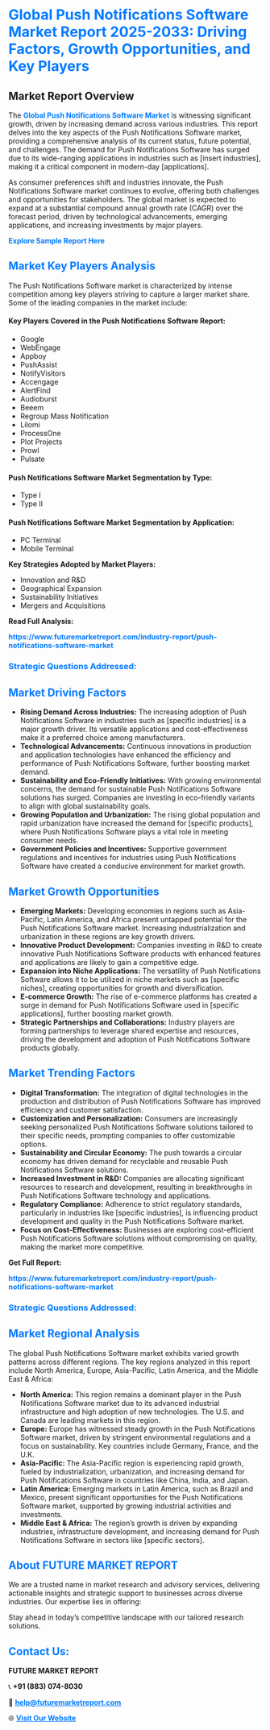 <h1 style="color: #007BFF;">Global Push Notifications Software Market Report 2025-2033: Driving Factors, Growth Opportunities, and Key Players</h1>

<section id="overview">
<h2>Market Report Overview</h2>
<p>The <a href="https://www.futuremarketreport.com/industry-report/push-notifications-software-market" style="color: #007BFF; text-decoration: none;"><strong>Global Push Notifications Software Market</strong></a> is witnessing significant growth, driven by increasing demand across various industries. This report delves into the key aspects of the Push Notifications Software market, providing a comprehensive analysis of its current status, future potential, and challenges. The demand for Push Notifications Software has surged due to its wide-ranging applications in industries such as [insert industries], making it a critical component in modern-day [applications].</p>
<p>As consumer preferences shift and industries innovate, the Push Notifications Software market continues to evolve, offering both challenges and opportunities for stakeholders. The global market is expected to expand at a substantial compound annual growth rate (CAGR) over the forecast period, driven by technological advancements, emerging applications, and increasing investments by major players.</p>
</section>

<section id="overview">
<p><a href="https://www.futuremarketreport.com/request-sample/reportId=101362" style="color: #007BFF; text-decoration: none;"><strong>Explore Sample Report Here</strong></a></p>
</section>

<section id="key-players">
<h2 style="color: #007BFF;">Market Key Players Analysis</h2>
<p>The Push Notifications Software market is characterized by intense competition among key players striving to capture a larger market share. Some of the leading companies in the market include:</p>
<h4>Key Players Covered in the Push Notifications Software Report:</h4>
<ul><li>Google</li><li>WebEngage</li><li>Appboy</li><li>PushAssist</li><li>NotifyVisitors</li><li>Accengage</li><li>AlertFind</li><li>Audioburst</li><li>Beeem</li><li>Regroup Mass Notification</li><li>Lilomi</li><li>ProcessOne</li><li>Plot Projects</li><li>Prowl</li><li>Pulsate</li></ul>
<h4>Push Notifications Software Market Segmentation by Type:</h4>
<ul><li>Type I</li><li>Type II</li></ul>

<h4>Push Notifications Software Market Segmentation by Application:</h4>
<ul><li>PC Terminal</li><li>Mobile Terminal</li></ul>
<p><strong>Key Strategies Adopted by Market Players:</strong></p>
<ul>
<li>Innovation and R&D</li>
<li>Geographical Expansion</li>
<li>Sustainability Initiatives</li>
<li>Mergers and Acquisitions</li>
</ul>
</section>

<section>
<p><strong>Read Full Analysis: </strong></p><a href="https://www.futuremarketreport.com/industry-report/push-notifications-software-market" style="color: #007BFF; text-decoration: none;"><strong>https://www.futuremarketreport.com/industry-report/push-notifications-software-market</strong></a>
<h3 style="color: #007BFF;">Strategic Questions Addressed:</h3>
</section>

<section id="driving-factors">
<h2 style="color: #007BFF;">Market Driving Factors</h2>
<ul>
<li><strong>Rising Demand Across Industries:</strong> The increasing adoption of Push Notifications Software in industries such as [specific industries] is a major growth driver. Its versatile applications and cost-effectiveness make it a preferred choice among manufacturers.</li>
<li><strong>Technological Advancements:</strong> Continuous innovations in production and application technologies have enhanced the efficiency and performance of Push Notifications Software, further boosting market demand.</li>
<li><strong>Sustainability and Eco-Friendly Initiatives:</strong> With growing environmental concerns, the demand for sustainable Push Notifications Software solutions has surged. Companies are investing in eco-friendly variants to align with global sustainability goals.</li>
<li><strong>Growing Population and Urbanization:</strong> The rising global population and rapid urbanization have increased the demand for [specific products], where Push Notifications Software plays a vital role in meeting consumer needs.</li>
<li><strong>Government Policies and Incentives:</strong> Supportive government regulations and incentives for industries using Push Notifications Software have created a conducive environment for market growth.</li>
</ul>
</section>

<section id="growth-opportunities">
<h2 style="color: #007BFF;">Market Growth Opportunities</h2>
<ul>
<li><strong>Emerging Markets:</strong> Developing economies in regions such as Asia-Pacific, Latin America, and Africa present untapped potential for the Push Notifications Software market. Increasing industrialization and urbanization in these regions are key growth drivers.</li>
<li><strong>Innovative Product Development:</strong> Companies investing in R&D to create innovative Push Notifications Software products with enhanced features and applications are likely to gain a competitive edge.</li>
<li><strong>Expansion into Niche Applications:</strong> The versatility of Push Notifications Software allows it to be utilized in niche markets such as [specific niches], creating opportunities for growth and diversification.</li>
<li><strong>E-commerce Growth:</strong> The rise of e-commerce platforms has created a surge in demand for Push Notifications Software used in [specific applications], further boosting market growth.</li>
<li><strong>Strategic Partnerships and Collaborations:</strong> Industry players are forming partnerships to leverage shared expertise and resources, driving the development and adoption of Push Notifications Software products globally.</li>
</ul>
</section>

<section id="trending-factors">
<h2 style="color: #007BFF;">Market Trending Factors</h2>
<ul>
<li><strong>Digital Transformation:</strong> The integration of digital technologies in the production and distribution of Push Notifications Software has improved efficiency and customer satisfaction.</li>
<li><strong>Customization and Personalization:</strong> Consumers are increasingly seeking personalized Push Notifications Software solutions tailored to their specific needs, prompting companies to offer customizable options.</li>
<li><strong>Sustainability and Circular Economy:</strong> The push towards a circular economy has driven demand for recyclable and reusable Push Notifications Software solutions.</li>
<li><strong>Increased Investment in R&D:</strong> Companies are allocating significant resources to research and development, resulting in breakthroughs in Push Notifications Software technology and applications.</li>
<li><strong>Regulatory Compliance:</strong> Adherence to strict regulatory standards, particularly in industries like [specific industries], is influencing product development and quality in the Push Notifications Software market.</li>
<li><strong>Focus on Cost-Effectiveness:</strong> Businesses are exploring cost-efficient Push Notifications Software solutions without compromising on quality, making the market more competitive.</li>
</ul>
</section>

<section>
<p><strong>Get Full Report: </strong></p><a href="https://www.futuremarketreport.com/industry-report/push-notifications-software-market" style="color: #007BFF; text-decoration: none;"><strong>https://www.futuremarketreport.com/industry-report/push-notifications-software-market</strong></a>
<h3 style="color: #007BFF;">Strategic Questions Addressed:</h3>
</section>


<section id="regional-analysis">
<h2 style="color: #007BFF;">Market Regional Analysis</h2>
<p>The global Push Notifications Software market exhibits varied growth patterns across different regions. The key regions analyzed in this report include North America, Europe, Asia-Pacific, Latin America, and the Middle East & Africa:</p>
<ul>
<li><strong>North America:</strong> This region remains a dominant player in the Push Notifications Software market due to its advanced industrial infrastructure and high adoption of new technologies. The U.S. and Canada are leading markets in this region.</li>
<li><strong>Europe:</strong> Europe has witnessed steady growth in the Push Notifications Software market, driven by stringent environmental regulations and a focus on sustainability. Key countries include Germany, France, and the U.K.</li>
<li><strong>Asia-Pacific:</strong> The Asia-Pacific region is experiencing rapid growth, fueled by industrialization, urbanization, and increasing demand for Push Notifications Software in countries like China, India, and Japan.</li>
<li><strong>Latin America:</strong> Emerging markets in Latin America, such as Brazil and Mexico, present significant opportunities for the Push Notifications Software market, supported by growing industrial activities and investments.</li>
<li><strong>Middle East & Africa:</strong> The region’s growth is driven by expanding industries, infrastructure development, and increasing demand for Push Notifications Software in sectors like [specific sectors].</li>
</ul>
</section>

<footer>
<h2 style="color: #007BFF;">About FUTURE MARKET REPORT</h2>
<p>We are a trusted name in market research and advisory services, delivering actionable insights and strategic support to businesses across diverse industries. Our expertise lies in offering:</p>

<p>Stay ahead in today’s competitive landscape with our tailored research solutions.</p>

<h2 style="color: #007BFF;">Contact Us:</h2>
<p><strong>FUTURE MARKET REPORT</strong></p>
<p>📞 <strong>+91 (883) 074-8030</strong></p>
<p>📧 <strong><a href="mailto:help@futuremarketreport.com" style="color: #007BFF;">help@futuremarketreport.com</a></strong></p>
<p>🌐 <strong><a href="https://www.futuremarketreport.com/" style="color: #007BFF;">Visit Our Website</a></strong></p>
</footer>